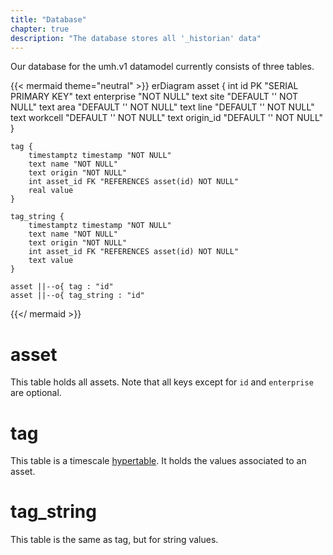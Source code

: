 ```yaml
---
title: "Database"
chapter: true
description: "The database stores all '_historian' data"
---
```


Our database for the umh.v1 datamodel currently consists of three tables.

{{< mermaid theme="neutral" >}}
erDiagram
    asset {
        int id PK "SERIAL PRIMARY KEY"
        text enterprise "NOT NULL"
        text site "DEFAULT '' NOT NULL"
        text area "DEFAULT '' NOT NULL"
        text line "DEFAULT '' NOT NULL"
        text workcell "DEFAULT '' NOT NULL"
        text origin_id "DEFAULT '' NOT NULL"
    }

    tag {
        timestamptz timestamp "NOT NULL"
        text name "NOT NULL"
        text origin "NOT NULL"
        int asset_id FK "REFERENCES asset(id) NOT NULL"
        real value
    }

    tag_string {
        timestamptz timestamp "NOT NULL"
        text name "NOT NULL"
        text origin "NOT NULL"
        int asset_id FK "REFERENCES asset(id) NOT NULL"
        text value
    }

    asset ||--o{ tag : "id"
    asset ||--o{ tag_string : "id"

{{</ mermaid >}}

# asset
This table holds all assets.
Note that all keys except for `id` and `enterprise` are optional.

# tag

This table is a timescale [hypertable](https://docs.timescale.com/use-timescale/latest/hypertables/about-hypertables/).
It holds the values associated to an asset.

# tag_string

This table is the same as tag, but for string values.